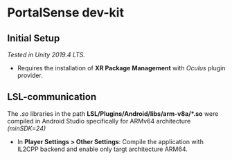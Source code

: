 # PortalSense dev-kit

## Initial Setup

*Tested in Unity 2019.4 LTS.*

- Requires the installation of **XR Package Management** with *Oculus* plugin provider.

## LSL-communication

The *.so* libraries in the path **LSL/Plugins/Android/libs/arm-v8a/\*.so** were compiled in Android Studio specifically for ARMv64 architecture *(minSDK=24)*

- In **Player Settings > Other Settings**: Compile the application with IL2CPP backend and enable only targt architecture ARM64.

